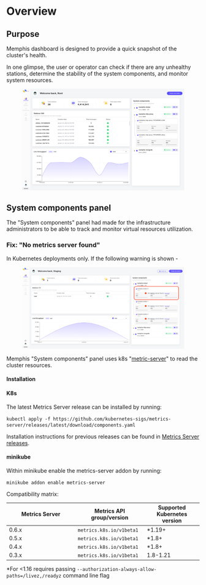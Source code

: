 # Overview

## Purpose

Memphis dashboard is designed to provide a quick snapshot of the cluster's health.&#x20;

In one glimpse, the user or operator can check if there are any unhealthy stations, determine the stability of the system components, and monitor system resources.

<figure><img src="../.gitbook/assets/image.png" alt=""><figcaption></figcaption></figure>

## System components panel

The "System components" panel had made for the infrastructure administrators to be able to track and monitor virtual resources utilization.

### Fix: "No metrics server found"

In Kubernetes deployments only. If the following warning is shown -

<figure><img src="../.gitbook/assets/Screen Shot 2023-01-30 at 14.22.29.png" alt=""><figcaption></figcaption></figure>

Memphis "System components" panel uses k8s "[metric-server](https://kubernetes-sigs.github.io/metrics-server/)" to read the cluster resources.

#### Installation

#### K8s

The latest Metrics Server release can be installed by running:

```
kubectl apply -f https://github.com/kubernetes-sigs/metrics-server/releases/latest/download/components.yaml
```

Installation instructions for previous releases can be found in [Metrics Server releases](https://github.com/kubernetes-sigs/metrics-server/releases).

#### minikube

Within minikube enable the metrics-server addon by running:

```
minikube addon enable metrics-server
```

Compatibility matrix:

<table><thead><tr><th width="165.33333333333331">Metrics Server</th><th>Metrics API group/version</th><th>Supported Kubernetes version</th></tr></thead><tbody><tr><td>0.6.x</td><td><code>metrics.k8s.io/v1beta1</code></td><td>*1.19+</td></tr><tr><td>0.5.x</td><td><code>metrics.k8s.io/v1beta1</code></td><td>*1.8+</td></tr><tr><td>0.4.x</td><td><code>metrics.k8s.io/v1beta1</code></td><td>*1.8+</td></tr><tr><td>0.3.x</td><td><code>metrics.k8s.io/v1beta1</code></td><td>1.8-1.21</td></tr></tbody></table>

\*For <1.16 requires passing `--authorization-always-allow-paths=/livez,/readyz` command line flag

